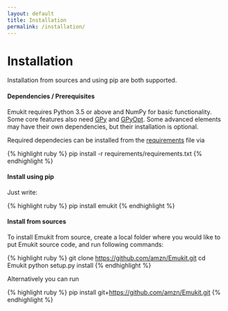 ```yaml
---
layout: default
title: Installation
permalink: /installation/
---
```


<h1>Installation</h1>

Installation from sources and using pip are both supported.

#### Dependencies / Prerequisites
Emukit requires Python 3.5 or above and NumPy for basic functionality. Some core features also need [GPy](https://sheffieldml.github.io/GPy/) and [GPyOpt](https://sheffieldml.github.io/GPyOpt/). Some advanced elements may have their own dependencies, but their installation is optional.

Required dependecies can be installed from the [requirements](https://github.com/amzn/emukit/blob/master/requirements/requirements.txt) file via 

{% highlight ruby %}
pip install -r requirements/requirements.txt
{% endhighlight %}

#### Install using pip 
Just write:

{% highlight ruby %}
pip install emukit
{% endhighlight %}


#### Install from sources
To install Emukit from source, create a local folder where you would like to put Emukit source code, and run following commands:

{% highlight ruby %}
git clone https://github.com/amzn/Emukit.git
cd Emukit
python setup.py install
{% endhighlight %}

Alternatively you can run

{% highlight ruby %}
pip install git+https://github.com/amzn/Emukit.git
{% endhighlight %}

